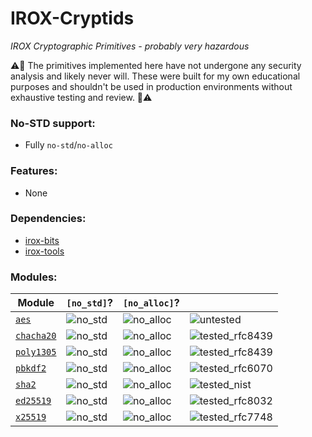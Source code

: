 IROX-Cryptids
===========

*IROX Cryptographic Primitives - probably very hazardous*

:warning::construction: The primitives implemented here have not undergone any security analysis and likely never will.
These were built for my own educational purposes and shouldn't be used in production environments without exhaustive
testing and review. :construction::warning:

### No-STD support:

* Fully `no-std`/`no-alloc`

### Features:

* None

### Dependencies:

* [irox-bits](../bits)
* [irox-tools](../tools)

### Modules:

| Module                          | `[no_std]`? | `[no_alloc]`? |                   |
|---------------------------------|-------------|---------------|-------------------| 
| [`aes`](./src/aes.rs)           | ![no_std]   | ![no_alloc]   | ![untested]       |
| [`chacha20`](./src/chacha20.rs) | ![no_std]   | ![no_alloc]   | ![tested_rfc8439] | 
| [`poly1305`](./src/poly1305.rs) | ![no_std]   | ![no_alloc]   | ![tested_rfc8439] | 
| [`pbkdf2`](./src/pbkdf2.rs)     | ![no_std]   | ![no_alloc]   | ![tested_rfc6070] |
| [`sha2`](./lib.rs)              | ![no_std]   | ![no_alloc]   | ![tested_nist]    |
| [`ed25519`](./src/ed25519.rs)   | ![no_std]   | ![no_alloc]   | ![tested_rfc8032] |
| [`x25519`](./src/x25519.rs)     | ![no_std]   | ![no_alloc]   | ![tested_rfc7748] |

[no_std]: https://img.shields.io/badge/no__std-yes-green

[no_alloc]: https://img.shields.io/badge/no__alloc-yes-green

[std]: https://img.shields.io/badge/feature-std-lightgrey

[untested]: https://img.shields.io/badge/passes%20tests-no-red

[tested_rfc6070]: https://img.shields.io/badge/passes%20tests-rfc6070-green
[tested_rfc7748]: https://img.shields.io/badge/passes%20tests-rfc7748-green
[tested_rfc8032]: https://img.shields.io/badge/passes%20tests-rfc8032-green
[tested_rfc8439]: https://img.shields.io/badge/passes%20tests-rfc8439-green
[tested_nist]: https://img.shields.io/badge/passes%20test-nist%20cavp-green

